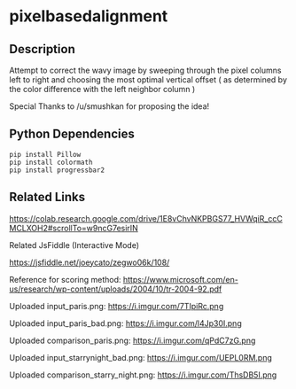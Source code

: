 # pixelbasedalignment

## Description

Attempt to correct the wavy image by sweeping through the pixel columns left to right and choosing the most optimal vertical offset ( as determined by the color difference with the left neighbor column )

Special Thanks to /u/smushkan for proposing the idea!

## Python Dependencies

```
pip install Pillow
pip install colormath
pip install progressbar2
```

## Related Links

https://colab.research.google.com/drive/1E8vChvNKPBGS77_HVWqiR_ccCMCLXOH2#scrollTo=w9ncG7esirIN

Related JsFiddle (Interactive Mode)

https://jsfiddle.net/joeycato/zegwo06k/108/

Reference for scoring method: https://www.microsoft.com/en-us/research/wp-content/uploads/2004/10/tr-2004-92.pdf

Uploaded input_paris.png:
https://i.imgur.com/7TIpiRc.png

Uploaded input_paris_bad.png:
https://i.imgur.com/l4Jp30I.png

Uploaded comparison_paris.png:
https://i.imgur.com/qPdC7zG.png

Uploaded input_starrynight_bad.png:
https://i.imgur.com/UEPL0RM.png

Uploaded comparison_starry_night.png:
https://i.imgur.com/ThsDB5I.png
